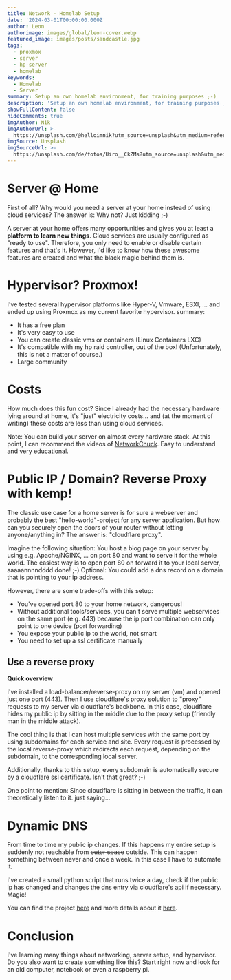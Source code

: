 ```yaml
---
title: Network - Homelab Setup
date: '2024-03-01T00:00:00.000Z'
author: Leon
authorimage: images/global/leon-cover.webp
featured_image: images/posts/sandcastle.jpg
tags:
  - proxmox
  - server
  - hp-server
  - homelab
keywords:
  - Homelab
  - Server
summary: Setup an own homelab environment, for training purposes ;-)
description: 'Setup an own homelab environment, for training purposes ;-)'
showFullContent: false
hideComments: true
imgAuthor: Nik
imgAuthorUrl: >-
  https://unsplash.com/@helloimnik?utm_source=unsplash&utm_medium=referral&utm_content=creditCopyText
imgSource: Unsplash
imgSourceUrl: >-
  https://unsplash.com/de/fotos/Uiro__CkZMs?utm_source=unsplash&utm_medium=referral&utm_content=creditCopyText
---
```


# Server @ Home

First of all? Why would you need a server at your home instead of using cloud services? The answer is: Why not?
Just kidding ;-)

A server at your home offers many opportunities and gives you at least a **platform to learn new things**.
Cloud services are usually configured as "ready to use". Therefore, you only need to enable or disable certain features and that's it.
However, I'd like to know how these awesome features are created and what the black magic behind them is.

# Hypervisor? Proxmox!

I've tested several hypervisor platforms like Hyper-V, Vmware, ESXI, ... and ended up using Proxmox as my current favorite hypervisor.
summary:

* It has a free plan
* It's very easy to use
* You can create classic vms or containers (Linux Containers LXC)
* It's compatible with my hp raid controller, out of the box! (Unfortunately, this is not a matter of course.)
* Large community

# Costs

How much does this fun cost? Since I already had the necessary hardware lying around at home, it's "just" electricity costs...
and (at the moment of writing) these costs are less than using cloud services.

Note: You can build your server on almost every hardware stack.
At this point, I can recommend the videos of [NetworkChuck](https://www.youtube.com/@NetworkChuck). Easy to understand and very educational.

# Public IP / Domain? Reverse Proxy with kemp!

The classic use case for a home server is for sure a webserver and probably the best "hello-world"-project for any server application.
But how can you securely open the doors of your router without letting anyone/anything in? The answer is: "cloudflare proxy".

Imagine the following situation: You host a blog page on your server by using e.g. Apache/NGINX, ... on port 80
and want to serve it for the whole world. The easiest way is to open port 80 on forward it to your local server, aaaaannnndddd done! ;-)
Optional: You could add a dns record on a domain that is pointing to your ip address.

However, there are some trade-offs with this setup:

* You've opened port 80 to your home network, dangerous!
* Without additional tools/services, you can't serve multiple webservices on the same port (e.g. 443) because the ip:port combination can only point to one device (port forwarding)
* You expose your public ip to the world, not smart
* You need to set up a ssl certificate manually

## Use a reverse proxy

**Quick overview**

I've installed a load-balancer/reverse-proxy on my server (vm) and opened just one port (443).
Then I use cloudflare's proxy solution to "proxy" requests to my server via cloudflare's backbone.
In this case, cloudflare hides my public ip by sitting in the middle due to the proxy setup (friendly man in the middle attack).

The cool thing is that I can host multiple services with the same port by using subdomains for each service and site.
Every request is processed by the local reverse-proxy which redirects each request, depending on the subdomain, to the corresponding local server.

Additionally, thanks to this setup, every subdomain is automatically secure by a cloudflare ssl certificate. Isn't that great? ;-)

One point to mention: Since cloudflare is sitting in between the traffic, it can theoretically listen to it. just saying...

# Dynamic DNS

From time to time my public ip changes. If this happens my entire setup is suddenly not reachable from ~~outer space~~ outside. 
This can happen something between never and once a week. In this case I have to automate it. 

I've created a small python script that runs twice a day, check if the public ip has changed and changes the dns entry via cloudflare's api if necessary. Magic!

You can find the project [here](https://github.com/londi/cloudflare-dns-checker) and more details about it [here](/projects/project-dns-checker/).

# Conclusion

I've learning many things about networking, server setup, and hypervisor. 
Do you also want to create something like this? Start right now and look for an old computer, notebook or even a raspberry pi.
